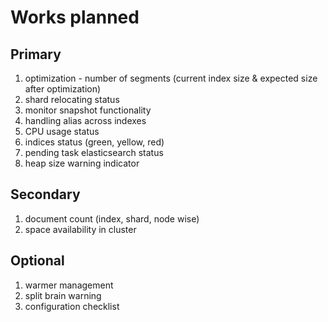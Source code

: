 # Works planned

## Primary
1. optimization - number of segments (current index size & expected size after optimization)
2. shard relocating status
3. monitor snapshot functionality
4. handling alias across indexes
5. CPU usage status
6. indices status (green, yellow, red)
7. pending task elasticsearch status
8. heap size warning indicator

## Secondary
1. document count (index, shard, node wise)
2. space availability in cluster

## Optional
1. warmer management
2. split brain warning
3. configuration checklist
	